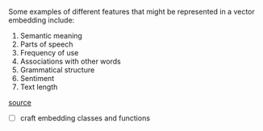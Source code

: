 ---
---


Some examples of different features that might be represented in a vector embedding include:

1. Semantic meaning
2. Parts of speech
3. Frequency of use
4. Associations with other words
5. Grammatical structure
6. Sentiment
7. Text length

[source](https://reinteractive.com/articles/creating-intelligent-knowledge-base-q&a-app-with-gpt-3-and-ruby)




- [ ] craft embedding classes and functions